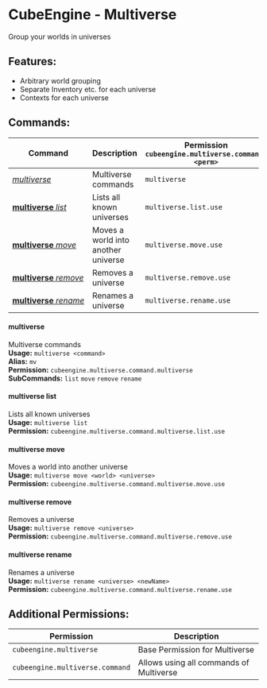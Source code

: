 # CubeEngine - Multiverse
Group your worlds in universes

## Features:
 - Arbitrary world grouping
 - Separate Inventory etc. for each universe
 - Contexts for each universe

## Commands:

| Command | Description | Permission<br>`cubeengine.multiverse.command.<perm>` |
| --- | --- | --- |
| [*multiverse*](#multiverse) | Multiverse commands | `multiverse` |
| [**multiverse**&nbsp;*list*](#multiverselist) | Lists all known universes | `multiverse.list.use` |
| [**multiverse**&nbsp;*move*](#multiversemove) | Moves a world into another universe | `multiverse.move.use` |
| [**multiverse**&nbsp;*remove*](#multiverseremove) | Removes a universe | `multiverse.remove.use` |
| [**multiverse**&nbsp;*rename*](#multiverserename) | Renames a universe | `multiverse.rename.use` |

#### multiverse  
Multiverse commands  
**Usage:** `multiverse <command>`  
**Alias:** `mv`  
**Permission:** `cubeengine.multiverse.command.multiverse`  
**SubCommands:** `list` `move` `remove` `rename`  

#### multiverse&nbsp;list  
Lists all known universes  
**Usage:** `multiverse list `  
**Permission:** `cubeengine.multiverse.command.multiverse.list.use`  
  

#### multiverse&nbsp;move  
Moves a world into another universe  
**Usage:** `multiverse move <world> <universe>`  
**Permission:** `cubeengine.multiverse.command.multiverse.move.use`  
  

#### multiverse&nbsp;remove  
Removes a universe  
**Usage:** `multiverse remove <universe>`  
**Permission:** `cubeengine.multiverse.command.multiverse.remove.use`  
  

#### multiverse&nbsp;rename  
Renames a universe  
**Usage:** `multiverse rename <universe> <newName>`  
**Permission:** `cubeengine.multiverse.command.multiverse.rename.use`  
  

## Additional Permissions:

| Permission | Description |
| --- | --- |
| `cubeengine.multiverse` | Base Permission for Multiverse |
| `cubeengine.multiverse.command` | Allows using all commands of Multiverse |
